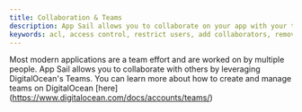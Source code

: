```yaml
---
title: Collaboration & Teams
description: App Sail allows you to collaborate on your app with your team members.
keywords: acl, access control, restrict users, add collaborators, remove collaborators
---
```


Most modern applications are a team effort and are worked on by multiple people. App Sail allows you to collaborate with others by leveraging DigitalOcean's Teams. You can learn more about how to create and manage teams on DigitalOcean [here] (https://www.digitalocean.com/docs/accounts/teams/)

